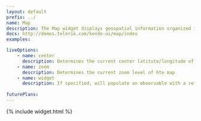 ```yaml
---
layout: default
prefix: ../
name: Map
description: The Map widget displays geospatial information organized in layers.
docs: http://demos.telerik.com/kendo-ui/map/index
examples:

liveOptions:
    - name: center
      description: Determines the current center latitute/longitude of the map
    - name: zoom
      description: Determines the current zoom level of hte map
    - name: widget
      description: If specified, will populate an observable with a reference to the actual widget
      
futurePlans:
---
```


{% include widget.html %}

